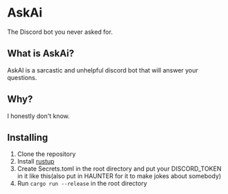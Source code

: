 # AskAi
The Discord bot you never asked for.

## What is AskAi?
AskAI is a sarcastic and unhelpful discord bot that will answer your questions.

## Why?
I honestly don't know.

## Installing
1. Clone the repository
2. Install [rustup](https://rustup.rs/)
3. Create Secrets.toml in the root directory and put your DISCORD_TOKEN in it like this(also put in HAUNTER for it to make 
jokes about somebody)
4. Run `cargo run --release` in the root directory